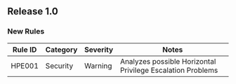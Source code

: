 ## Release 1.0

### New Rules

Rule ID | Category | Severity | Notes                                          
--------|----------|----------|-----------------------------------------------------------
HPE001  | Security | Warning  | Analyzes possible Horizontal Privilege Escalation Problems